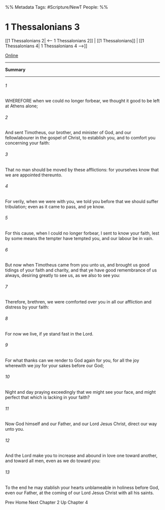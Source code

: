 
%% Metadata
Tags: #Scripture/NewT
People: 
%%
# 1 Thessalonians 3
[[1 Thessalonians 2| <-- 1 Thessalonians 2]] | [[1 Thessalonians]] | [[1 Thessalonians 4| 1 Thessalonians 4 -->]]

[Online](https://churchofjesuschrist.org/study/scriptures/nt/1-thes/3?lang=eng)

---
__Summary__



---
###### 1
WHEREFORE when we could no longer forbear, we thought it good to be left at Athens alone;
###### 2
And sent Timotheus, our brother, and minister of God, and our fellowlabourer in the gospel of Christ, to establish you, and to comfort you concerning your faith:
###### 3
That no man should be moved by these afflictions: for yourselves know that we are appointed thereunto.
###### 4
For verily, when we were with you, we told you before that we should suffer tribulation; even as it came to pass, and ye know.
###### 5
For this cause, when I could no longer forbear, I sent to know your faith, lest by some means the tempter have tempted you, and our labour be in vain.
###### 6
But now when Timotheus came from you unto us, and brought us good tidings of your faith and charity, and that ye have good remembrance of us always, desiring greatly to see us, as we also to see you:
###### 7
Therefore, brethren, we were comforted over you in all our affliction and distress by your faith:
###### 8
For now we live, if ye stand fast in the Lord.
###### 9
For what thanks can we render to God again for you, for all the joy wherewith we joy for your sakes before our God;
###### 10
Night and day praying exceedingly that we might see your face, and might perfect that which is lacking in your faith?
###### 11
Now God himself and our Father, and our Lord Jesus Christ, direct our way unto you.
###### 12
And the Lord make you to increase and abound in love one toward another, and toward all men, even as we do toward you:
###### 13
To the end he may stablish your hearts unblameable in holiness before God, even our Father, at the coming of our Lord Jesus Christ with all his saints.

Prev
Home
Next
Chapter 2
Up
Chapter 4



